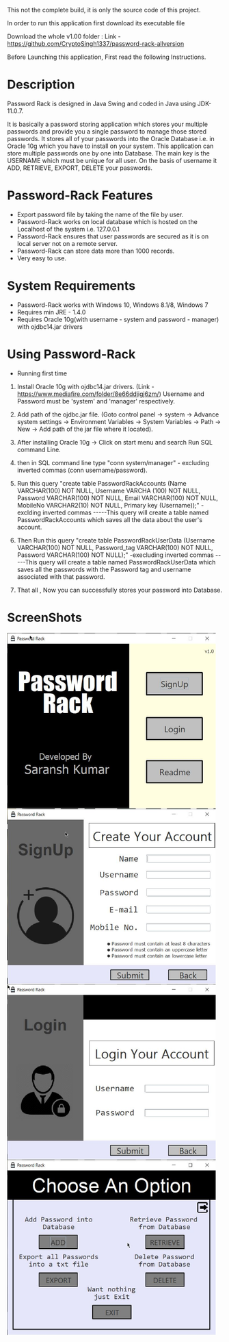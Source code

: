 This not the complete build, it is only the source code of this project.

In order to run this application first download its executable file

Download the whole v1.00 folder :
Link - https://github.com/CryptoSingh1337/password-rack-allversion

Before Launching this application, First read the following Instructions.

Description
==========
Password Rack is designed in Java Swing and coded in Java using JDK-11.0.7.

It is basically a password storing application which stores your multiple passwords and provide you
a single password to manage those stored passwords. It stores all of your passwords into the Oracle
Database i.e. in Oracle 10g which you have to install on your system. This application can store
multiple passwords one by one into Database. The main key is the USERNAME which must be unique
for all user. On the basis of username it ADD, RETRIEVE, EXPORT, DELETE your passwords.

Password-Rack Features
=====================

* Export password file by taking the name of the file by user.
* Password-Rack works on local database which is hosted on the Localhost of the system i.e. 127.0.0.1
* Password-Rack ensures that user passwords are secured as it is on local server not on a remote server.
* Password-Rack can store data more than 1000 records.
* Very easy to use.

System Requirements
====================

* Password-Rack works with Windows 10, Windows 8.1/8, Windows 7
* Requires min JRE - 1.4.0
* Requires Oracle 10g(with username - system and password - manager) with ojdbc14.jar drivers 

Using Password-Rack
==================

* Running first time

1. Install Oracle 10g with ojdbc14.jar drivers. (Link - https://www.mediafire.com/folder/8e66ddjigj6zm/)
Username and Password must be 'system' and 'manager' respectively.

2. Add path of the ojdbc.jar file.
(Goto control panel -> system -> Advance system settings -> Environment Variables -> System Variables -> Path ->
New -> Add path of the jar file where it located).

3. After installing Oracle 10g -> Click on start menu and search Run SQL command Line.

4. then in SQL command line type "conn system/manager" - excluding inverted commas (conn username/password).

5. Run this query "create table PasswordRackAccounts (Name VARCHAR(100) NOT NULL, Username VARCHA
(100) NOT NULL, Password VARCHAR(100) NOT NULL, Email VARCHAR(100) NOT NULL, MobileNo VARCHAR2(10) NOT NULL, Primary key (Username));"  -exclding inverted commas
-----This query will create a table named PasswordRackAccounts which saves all the data about the user's account.

6. Then Run this query "create table PasswordRackUserData (Username VARCHAR(100) NOT NULL, Password_tag VARCHAR(100) NOT NULL, Password VARCHAR(100) NOT NULL);"
 -execluding inverted commas
-----This query will create a table named PasswordRackUserData which saves all the passwords with the Password tag and username associated with that password.

7. That all , Now you can successfully stores your password into Database. 

ScreenShots
==========
<img src="https://github.com/CryptoSingh1337/password-rack/blob/master/Screenshots/Open.jpg" width="488" height="410" align="middle">
<img src="https://github.com/CryptoSingh1337/password-rack/blob/master/Screenshots/SignUp.jpg" width="488" height="410" align="middle">
<img src="https://github.com/CryptoSingh1337/password-rack/blob/master/Screenshots/Login.jpg" width="488" height="410" align="middle">
<img src="https://github.com/CryptoSingh1337/password-rack/blob/master/Screenshots/Home.jpg" width="488" height="410" align="middle">


